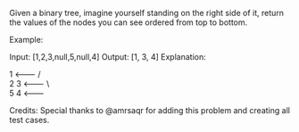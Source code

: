Given a binary tree, imagine yourself standing on the right side of it, return the values of the nodes you can see ordered from top to bottom.

Example:


Input:&nbsp;[1,2,3,null,5,null,4]
Output:&nbsp;[1, 3, 4]
Explanation:

   1            &lt;---
 /   \
2     3         &lt;---
 \     \
  5     4       &lt;---


Credits:
Special thanks to @amrsaqr for adding this problem and creating all test cases.
